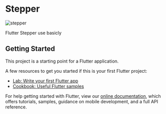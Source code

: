 # Stepper

![stepper](https://user-images.githubusercontent.com/67228806/157725981-cd3ef6fc-5fe9-4d8a-99a7-5c8c51da4481.png)


Flutter Stepper use basicly

## Getting Started

This project is a starting point for a Flutter application.

A few resources to get you started if this is your first Flutter project:

- [Lab: Write your first Flutter app](https://flutter.dev/docs/get-started/codelab)
- [Cookbook: Useful Flutter samples](https://flutter.dev/docs/cookbook)

For help getting started with Flutter, view our
[online documentation](https://flutter.dev/docs), which offers tutorials,
samples, guidance on mobile development, and a full API reference.
